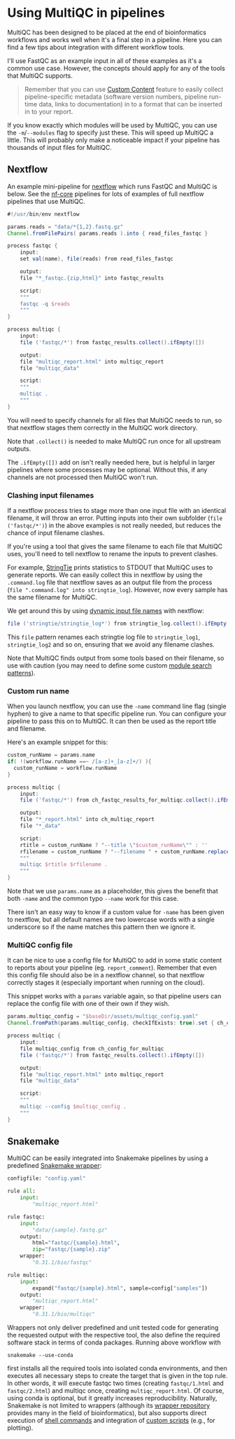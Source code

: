 # Using MultiQC in pipelines

MultiQC has been designed to be placed at the end of bioinformatics workflows
and works well when it's a final step in a pipeline. Here you can find a few
tips about integration with different workflow tools.

I'll use FastQC as an example input in all of these examples as it's a common
use case. However, the concepts should apply for any of the tools that MultiQC supports.

> Remember that you can use [Custom Content](https://multiqc.info/docs/#custom-content)
> feature to easily collect pipeline-specific metadata (software version numbers,
> pipeline run-time data, links to documentation) in to a format that can be inserted
> in to your report.

If you know exactly which modules will be used by MultiQC, you can use the
`-m`/`--modules` flag to specify just these. This will speed up MultiQC a little.
This will probably only make a noticeable impact if your pipeline has thousands
of input files for MultiQC.

## Nextflow

An example mini-pipeline for [nextflow](https://www.nextflow.io/) which runs FastQC
and MultiQC is below.
See the [nf-core](https://nf-co.re/) pipelines for lots of examples of full nextflow
pipelines that use MultiQC.

```groovy
#!/usr/bin/env nextflow

params.reads = "data/*{1,2}.fastq.gz"
Channel.fromFilePairs( params.reads ).into { read_files_fastqc }

process fastqc {
    input:
    set val(name), file(reads) from read_files_fastqc

    output:
    file "*_fastqc.{zip,html}" into fastqc_results

    script:
    """
    fastqc -q $reads
    """
}

process multiqc {
    input:
    file ('fastqc/*') from fastqc_results.collect().ifEmpty([])

    output:
    file "multiqc_report.html" into multiqc_report
    file "multiqc_data"

    script:
    """
    multiqc .
    """
}
```

You will need to specify channels for all files that MultiQC needs to run, so that nextflow
stages them correctly in the MultiQC work directory.

Note that `.collect()` is needed to make MultiQC run once for all upstream outputs.

The `.ifEmpty([])` add on isn't really needed here, but is helpful in larger pipelines where
some processes may be optional. Without this, if any channels are not processed then MultiQC
won't run.

### Clashing input filenames

If a nextflow process tries to stage more than one input file with an identical filename,
it will throw an error.  Putting inputs into their own subfolder (`file ('fastqc/*')`) in
the above examples is not really needed, but reduces the chance of input filename clashes.

If you're using a tool that gives the same filename to each file that MultiQC uses, you'll
need to tell nextflow to rename the inputs to prevent clashes.

For example, [StringTie](https://ccb.jhu.edu/software/stringtie/) prints statistics to
STDOUT that MultiQC uses to generate reports. We can easily collect this in nextflow by
using the `.command.log` file that nextflow saves as an output file from the process
(`file ".command.log" into stringtie_log`). However, now every sample has the same filename
for MultiQC.

We get around this by using [dynamic input file names](https://www.nextflow.io/docs/latest/process.html#dynamic-input-file-names)
with nextflow:

```groovy
file ('stringtie/stringtie_log*') from stringtie_log.collect().ifEmpty([])
```

This `file` pattern renames each stringtie log file to `stringtie_log1`,
`stringtie_log2` and so on, ensuring that we avoid any filename clashes.

Note that MultiQC finds output from some tools based on their filename, so use with caution
(you may need to define some custom [module search patterns](https://multiqc.info/docs/#module-search-patterns)).


### Custom run name

When you launch nextflow, you can use the `-name` command line flag (single hyphen) to give
a name to that specific pipeline run. You can configure your pipeline to pass this on to
MultiQC. It can then be used as the report title and filename.

Here's an example snippet for this:

```groovy
custom_runName = params.name
if( !(workflow.runName ==~ /[a-z]+_[a-z]+/) ){
  custom_runName = workflow.runName
}

process multiqc {
    input:
    file ('fastqc/*') from ch_fastqc_results_for_multiqc.collect().ifEmpty([])

    output:
    file "*_report.html" into ch_multiqc_report
    file "*_data"

    script:
    rtitle = custom_runName ? "--title \"$custom_runName\"" : ''
    rfilename = custom_runName ? "--filename " + custom_runName.replaceAll('\\W','_').replaceAll('_+','_') + "_multiqc_report" : ''
    """
    multiqc $rtitle $rfilename .
    """
}
```

Note that we use `params.name` as a placeholder, this gives the benefit that both `-name`
and the common typo `--name` work for this case.

There isn't an easy way to know if a custom value for `-name` has been given to nextflow,
but all default names are two lowercase words with a single underscore so if the name
matches this pattern then we ignore it.

### MultiQC config file

It can be nice to use a config file for MultiQC to add in some static content to reports
about your pipeline (eg. `report_comment`).
Remember that even this config file should also be in a nextflow channel,
so that nextflow correctly stages it (especially important when running on the cloud).

This snippet works with a `params` variable again, so that pipeline users can replace
the config file with one of their own if they wish.

```groovy
params.multiqc_config = "$baseDir/assets/multiqc_config.yaml"
Channel.fromPath(params.multiqc_config, checkIfExists: true).set { ch_config_for_multiqc }

process multiqc {
    input:
    file multiqc_config from ch_config_for_multiqc
    file ('fastqc/*') from fastqc_results.collect().ifEmpty([])

    output:
    file "multiqc_report.html" into multiqc_report
    file "multiqc_data"

    script:
    """
    multiqc --config $multiqc_config .
    """
}
```

## Snakemake

MultiQC can be easily integrated into Snakemake pipelines by using a predefined [Snakemake wrapper](https://snakemake-wrappers.readthedocs.io/en/stable/wrappers/multiqc.html):

```python
configfile: "config.yaml"

rule all:
    input:
        "multiqc_report.html"

rule fastqc:
    input:
        "data/{sample}.fastq.gz"
    output:
        html="fastqc/{sample}.html",
        zip="fastqc/{sample}.zip"
    wrapper:
        "0.31.1/bio/fastqc"

rule multiqc:
    input:
        expand("fastqc/{sample}.html", sample=config["samples"])
    output:
        "multiqc_report.html"
    wrapper:
        "0.31.1/bio/multiqc"
```

Wrappers not only deliver predefined and unit tested code for generating the requested output with the respective tool, the also define the required software stack in terms of conda packages.
Running above workflow with 
```
snakemake --use-conda
```
first installs all the required tools into isolated conda environments, and then executes all necessary steps to create the target that is given in the top rule. In other words, it will execute fastqc two times (creating `fastqc/1.html` and `fastqc/2.html`) and multiqc once, creating `multiqc_report.html`. 
Of course, using conda is optional, but it greatly increases reproducibility.
Naturally, Snakemake is not limited to wrappers (although its [wrapper repository](https://snakemake-wrappers.readthedocs.io) provides many in the field of bioinformatics), but also supports direct execution of [shell commands](https://snakemake.readthedocs.io/en/stable/snakefiles/rules.html#rules) and integration of [custom scripts](https://snakemake.readthedocs.io/en/stable/snakefiles/rules.html#external-scripts) (e.g., for plotting).
